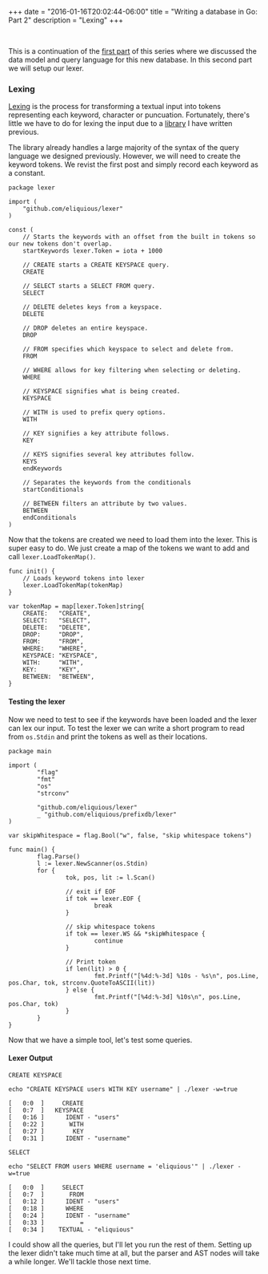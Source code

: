 +++
date = "2016-01-16T20:02:44-06:00"
title = "Writing a database in Go: Part 2"
description = "Lexing"
+++

</br>

This is a continuation of the [first part][1] of this series where we discussed the data model and query language for this new database. In this second part we will setup our lexer.

### Lexing

[Lexing][2] is the process for transforming a textual input into tokens representing each keyword, character or puncuation. Fortunately, there's little we have to do for lexing the input due to a [library][3] I have written previous.

The library already handles a large majority of the syntax of the query language we designed previously. However, we will need to create the keyword tokens. We revist the first post and simply record each keyword as a constant.

```
package lexer

import (
    "github.com/eliquious/lexer"
)

const (
    // Starts the keywords with an offset from the built in tokens so our new tokens don't overlap.
    startKeywords lexer.Token = iota + 1000

    // CREATE starts a CREATE KEYSPACE query.
    CREATE

    // SELECT starts a SELECT FROM query.
    SELECT

    // DELETE deletes keys from a keyspace.
    DELETE

    // DROP deletes an entire keyspace.
    DROP

    // FROM specifies which keyspace to select and delete from.
    FROM

    // WHERE allows for key filtering when selecting or deleting.
    WHERE

    // KEYSPACE signifies what is being created.
    KEYSPACE

    // WITH is used to prefix query options.
    WITH

    // KEY signifies a key attribute follows.
    KEY

    // KEYS signifies several key attributes follow.
    KEYS
    endKeywords

    // Separates the keywords from the conditionals
    startConditionals

    // BETWEEN filters an attribute by two values.
    BETWEEN
    endConditionals
)

```

Now that the tokens are created we need to load them into the lexer. This is super easy to do. We just create a map of the tokens we want to add and call `lexer.LoadTokenMap()`.

```
func init() {
    // Loads keyword tokens into lexer
    lexer.LoadTokenMap(tokenMap)
}

var tokenMap = map[lexer.Token]string{
    CREATE:   "CREATE",
    SELECT:   "SELECT",
    DELETE:   "DELETE",
    DROP:     "DROP",
    FROM:     "FROM",
    WHERE:    "WHERE",
    KEYSPACE: "KEYSPACE",
    WITH:     "WITH",
    KEY:      "KEY",
    BETWEEN:  "BETWEEN",
}

```


#### Testing the lexer

Now we need to test to see if the keywords have been loaded and the lexer can lex our input. To test the lexer we can write a short program to read from `os.Stdin` and print the tokens as well as their locations.

```
package main

import (
        "flag"
        "fmt"
        "os"
        "strconv"

        "github.com/eliquious/lexer"
        _ "github.com/eliquious/prefixdb/lexer"
)

var skipWhitespace = flag.Bool("w", false, "skip whitespace tokens")

func main() {
        flag.Parse()
        l := lexer.NewScanner(os.Stdin)
        for {
                tok, pos, lit := l.Scan()

                // exit if EOF
                if tok == lexer.EOF {
                        break
                }

                // skip whitespace tokens
                if tok == lexer.WS && *skipWhitespace {
                        continue
                }

                // Print token
                if len(lit) > 0 {
                        fmt.Printf("[%4d:%-3d] %10s - %s\n", pos.Line, pos.Char, tok, strconv.QuoteToASCII(lit))
                } else {
                        fmt.Printf("[%4d:%-3d] %10s\n", pos.Line, pos.Char, tok)
                }
        }
}
```

Now that we have a simple tool, let's test some queries.

#### Lexer Output

`CREATE KEYSPACE`

```
echo "CREATE KEYSPACE users WITH KEY username" | ./lexer -w=true
```

```
[   0:0  ]     CREATE
[   0:7  ]   KEYSPACE
[   0:16 ]      IDENT - "users"
[   0:22 ]       WITH
[   0:27 ]        KEY
[   0:31 ]      IDENT - "username"
```

`SELECT`

```
echo "SELECT FROM users WHERE username = 'eliquious'" | ./lexer -w=true
```

```
[   0:0  ]     SELECT
[   0:7  ]       FROM
[   0:12 ]      IDENT - "users"
[   0:18 ]      WHERE
[   0:24 ]      IDENT - "username"
[   0:33 ]          =
[   0:34 ]    TEXTUAL - "eliquious"
```

I could show all the queries, but I'll let you run the rest of them. Setting up the lexer didn't take much time at all, but the parser and AST nodes will take a while longer. We'll tackle those next time.


[1]: https://eliquious.github.io/post/writing-a-database-part-1/ "Part 1: Data model and query language"
[2]: https://en.wikipedia.org/wiki/Lexical_analysis/ "Wikipedia: Lexical Analysis"
[3]: https://github.com/eliquious/lexer

